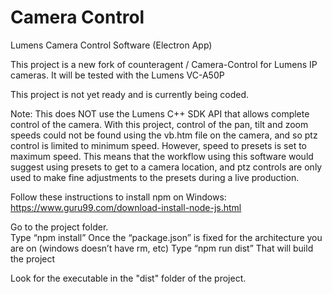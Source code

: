 # Camera Control
Lumens Camera Control Software (Electron App)

This project is a new fork of counteragent / Camera-Control for Lumens IP cameras.
It will be tested with the Lumens VC-A50P

This project is not yet ready and is currently being coded.

Note:  This does NOT use the Lumens C++ SDK API that allows complete control of the camera.  With this project, control of the pan, tilt and zoom speeds could not be found using the vb.htm file on the camera, and so ptz control is limited to minimum speed.  However, speed to presets is set to maximum speed.  This means that the workflow using this software would suggest using presets to get to a camera location, and ptz controls are only used to make fine adjustments to the presets during a live production.

Follow these instructions to install npm on Windows:
https://www.guru99.com/download-install-node-js.html

Go to the project folder.  
Type “npm install”
Once the “package.json” is fixed for the architecture you are on (windows doesn’t have rm, etc)
Type “npm run dist”
That will build the project

Look for the executable in the "dist" folder of the project.


